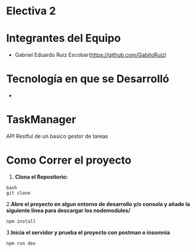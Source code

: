 # Electiva 2
# Integrantes del Equipo
- Gabriel Eduardo Ruiz Escobar(https://github.com/GabitoRuiz)
# Tecnología en que se Desarrolló
- <Nodejs>
# TaskManager
API Restful de un basico gestor de tareas
# Como Correr el proyecto
1. **Clona el Repositorio:**
```
bash
git clone
```
2.**Abre el proyecto en algun entorno de desarrollo y/o consola y añade la siguiente linea para descargar los nodemodules/**
```
npm install
```

3.**Inicia el servidor y prueba el proyecto con postman o insomnia**
```
npm run dev
```
